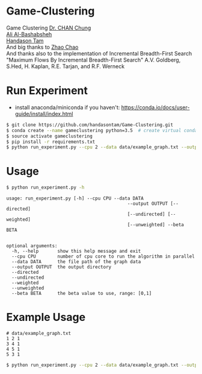 # Game-Clustering
Game Clustering 
[Dr. CHAN Chung](chung.chan@cityu.edu.hk)  
[Ali Al-Bashabsheh](entropyali@gmail.com)  
[Handason Tam](handasontam@gmail.com)  
And big thanks to 
[Zhao Chao](yocopy@outlook.com)  
And thanks also to the implementation of Incremental Breadth-First Search   
"Maximum Flows By Incremental Breadth-First Search" A.V. Goldberg, S.Hed, H. Kaplan, R.E. Tarjan, and R.F. Werneck


# Run Experiment
- install anaconda/miniconda if you haven't: https://conda.io/docs/user-guide/install/index.html
```bash
$ git clone https://github.com/handasontam/Game-Clustering.git
$ conda create --name gameclustering python=3.5  # create virtual conda environment
$ source activate gameclustering
$ pip install -r requirements.txt
$ python run_experiment.py --cpu 2 --data data/example_graph.txt --output /tmp --undirected --unweighted --beta 0.5  # example
```

# Usage
``` bash
$ python run_experiment.py -h                                                                                    
```

```
usage: run_experiment.py [-h] --cpu CPU --data DATA
                                             --output OUTPUT [--directed]
                                             [--undirected] [--weighted]
                                             [--unweighted] --beta BETA


optional arguments:
  -h, --help       show this help message and exit
  --cpu CPU        number of cpu core to run the algorithm in parallel
  --data DATA      the file path of the graph data
  --output OUTPUT  the output directory
  --directed
  --undirected
  --weighted
  --unweighted
  --beta BETA      the beta value to use, range: [0,1]
```

# Example Usage
```
# data/example_graph.txt
1 2 1
3 4 1
4 5 1
5 3 1
```

```bash
$ python run_experiment.py --cpu 2 --data data/example_graph.txt --output /tmp --undirected --weighted --beta 0.5
```
